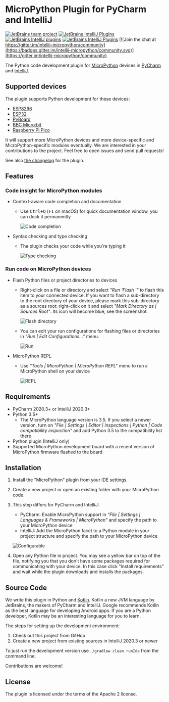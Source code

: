 # MicroPython Plugin for PyCharm and IntelliJ

[![JetBrains team project](http://jb.gg/badges/team.svg)](https://confluence.jetbrains.com/display/ALL/JetBrains+on+GitHub)
[![JetBrains IntelliJ Plugins](https://img.shields.io/jetbrains/plugin/v/9777-micropython)](https://plugins.jetbrains.com/plugin/9777-micropython)
[![JetBrains IntelliJ plugins](https://img.shields.io/jetbrains/plugin/d/9777-micropython)](https://plugins.jetbrains.com/plugin/9777-micropython)
[![JetBrains IntelliJ Plugins](https://img.shields.io/jetbrains/plugin/r/rating/9777-micropython)](https://plugins.jetbrains.com/plugin/9777-micropython)
[![Join the chat at https://gitter.im/intellij-micropython/community](https://badges.gitter.im/intellij-micropython/community.svg)](https://gitter.im/intellij-micropython/community)

The Python code development plugin for [MicroPython](http://micropython.org/) devices in
[PyCharm](https://www.jetbrains.com/pycharm/) and [IntelliJ](https://www.jetbrains.com/idea/).


## Supported devices

The plugin supports Python development for these devices:

* [ESP8266](https://github.com/vlasovskikh/intellij-micropython/wiki/ESP8266)
* [ESP32](https://github.com/vlasovskikh/intellij-micropython/wiki/ESP32)
* [PyBoard](https://github.com/vlasovskikh/intellij-micropython/wiki/Pyboard)
* [BBC Micro:bit](https://github.com/vlasovskikh/intellij-micropython/wiki/BBC-Micro%3Abit)
* [Raspberry Pi Pico](https://www.raspberrypi.org/products/raspberry-pi-pico/)

It will support more MicroPython devices and more device-specific and MicroPython-specific modules eventually. We are
interested in your contributions to the project. Feel free to open issues and send pull requests!

See also [the changelog](CHANGES.md) for the plugin.

## Features


### Code insight for MicroPython modules

* Context-aware code completion and documentation
    * Use <kbd>Ctrl+Q</kbd> (<kbd>F1</kbd> on macOS) for quick documentation window, you can dock it permanently

      ![Code completion](media/code-completion.png)

* Syntax checking and type checking
    * The plugin checks your code while you're typing it

      ![Type checking](media/type-checking.png)


### Run code on MicroPython devices

* Flash Python files or project directories to devices
    * Right-click on a file or directory and select <em>"Run 'Flash <your-file-name>'"</em> to flash this item to your
      connected device. If you want to flash a sub-directory to the root directory of your device, please mark this
      sub-directory as a sources root: right-click on it and select <em>"Mark Directory as | Sources Root"</em>. Its
      icon will become blue, see the screenshot.
    
      ![Flash directory](media/flash-directory.png)

    * You can edit your run configurations for flashing files or directories in <em>"Run | Edit Configurations..."</em>
      menu.

      ![Run](media/run.png)

* MicroPython REPL
    * Use <em>"Tools | MicroPython | MicroPython REPL"</em> menu to run a MicroPython shell on your device

      ![REPL](media/repl.png)


## Requirements

* PyCharm 2020.3+ or IntelliJ 2020.3+
* Python 3.5+
    * The MicroPython language version is 3.5. If you select a newer version, turn on <em>"File | Settings | Editor |
      Inspections | Python | Code compatibility inspection"</em> and add Python 3.5 to the compatibility list there
* Python plugin (IntelliJ only)
* Supported MicroPython development board with a recent version of MicroPython firmware flashed to the board


## Installation

1. Install the "MicroPython" plugin from your IDE settings.

2. Create a new project or open an existing folder with your MicroPython code.

3. This step differs for PyCharm and IntelliJ:
    * PyCharm: Enable MicroPython support in <em>"File | Settings | Languages & Frameworks | MicroPython"</em> and
      specify the path to your MicroPython device
    * IntelliJ: Add the MicroPython facet to a Python module in your project structure and specify the path to your
      MicroPython device

    ![Configurable](media/configurable.png)

4. Open any Python file in project. You may see a yellow bar on top of the file, notifying you that you don't
   have some packages required for communicating with your device. In this case click "Install requirements" and wait
   while the plugin downloads and installs the packages.


## Source Code

We write this plugin in Python and [Kotlin](https://kotlinlang.org/). Kotlin a new JVM language by JetBrains, the
makers of PyCharm and IntelliJ. Google recommends Kotlin as the best language for developing Android apps. If you are a
Python developer, Kotlin may be an interesting language for you to learn.

The steps for setting up the development environment:

1. Check out this project from GitHub
2. Create a new project from existing sources in IntelliJ 2020.3 or newer

To just run the development version use `./gradlew clean runIde` from the command line.

Contributions are welcome!


## License

The plugin is licensed under the terms of the Apache 2 license.

